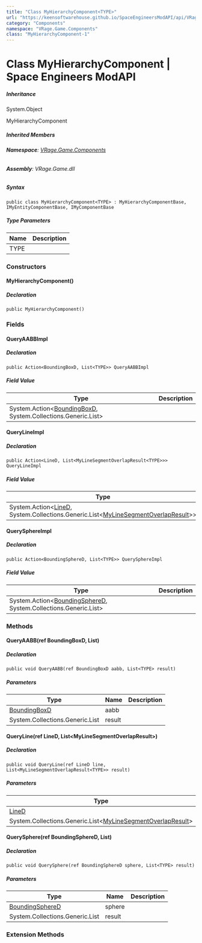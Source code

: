 ```yaml
---
title: "Class MyHierarchyComponent<TYPE>"
url: "https://keensoftwarehouse.github.io/SpaceEngineersModAPI/api/VRage.Game.Components.MyHierarchyComponent-1.html"
category: "Components"
namespace: "VRage.Game.Components"
class: "MyHierarchyComponent-1"
---
```


# Class MyHierarchyComponent<TYPE> | Space Engineers ModAPI

##### Inheritance

System.Object

MyHierarchyComponent<TYPE>

##### Inherited Members

###### **Namespace**: [VRage.Game.Components](https://keensoftwarehouse.github.io/SpaceEngineersModAPI/api/VRage.Game.Components.html)

###### **Assembly**: VRage.Game.dll

##### Syntax

```
public class MyHierarchyComponent<TYPE> : MyHierarchyComponentBase, IMyEntityComponentBase, IMyComponentBase
```

##### Type Parameters

| Name | Description |
| --- | --- |
| TYPE |     |

### Constructors

#### MyHierarchyComponent()

##### Declaration

```
public MyHierarchyComponent()
```

### Fields

#### QueryAABBImpl

##### Declaration

```
public Action<BoundingBoxD, List<TYPE>> QueryAABBImpl
```

##### Field Value

| Type | Description |
| --- | --- |
| System.Action<[BoundingBoxD](https://keensoftwarehouse.github.io/SpaceEngineersModAPI/api/VRageMath.BoundingBoxD.html), System.Collections.Generic.List<TYPE>> |     |

#### QueryLineImpl

##### Declaration

```
public Action<LineD, List<MyLineSegmentOverlapResult<TYPE>>> QueryLineImpl
```

##### Field Value

| Type | Description |
| --- | --- |
| System.Action<[LineD](https://keensoftwarehouse.github.io/SpaceEngineersModAPI/api/VRageMath.LineD.html), System.Collections.Generic.List<[MyLineSegmentOverlapResult](https://keensoftwarehouse.github.io/SpaceEngineersModAPI/api/VRageMath.MyLineSegmentOverlapResult-1.html)<TYPE>>> |     |

#### QuerySphereImpl

##### Declaration

```
public Action<BoundingSphereD, List<TYPE>> QuerySphereImpl
```

##### Field Value

| Type | Description |
| --- | --- |
| System.Action<[BoundingSphereD](https://keensoftwarehouse.github.io/SpaceEngineersModAPI/api/VRageMath.BoundingSphereD.html), System.Collections.Generic.List<TYPE>> |     |

### Methods

#### QueryAABB(ref BoundingBoxD, List<TYPE>)

##### Declaration

```
public void QueryAABB(ref BoundingBoxD aabb, List<TYPE> result)
```

##### Parameters

| Type | Name | Description |
| --- | --- | --- |
| [BoundingBoxD](https://keensoftwarehouse.github.io/SpaceEngineersModAPI/api/VRageMath.BoundingBoxD.html) | aabb |     |
| System.Collections.Generic.List<TYPE> | result |     |

#### QueryLine(ref LineD, List<MyLineSegmentOverlapResult<TYPE>>)

##### Declaration

```
public void QueryLine(ref LineD line, List<MyLineSegmentOverlapResult<TYPE>> result)
```

##### Parameters

| Type | Name | Description |
| --- | --- | --- |
| [LineD](https://keensoftwarehouse.github.io/SpaceEngineersModAPI/api/VRageMath.LineD.html) | line |     |
| System.Collections.Generic.List<[MyLineSegmentOverlapResult](https://keensoftwarehouse.github.io/SpaceEngineersModAPI/api/VRageMath.MyLineSegmentOverlapResult-1.html)<TYPE>> | result |     |

#### QuerySphere(ref BoundingSphereD, List<TYPE>)

##### Declaration

```
public void QuerySphere(ref BoundingSphereD sphere, List<TYPE> result)
```

##### Parameters

| Type | Name | Description |
| --- | --- | --- |
| [BoundingSphereD](https://keensoftwarehouse.github.io/SpaceEngineersModAPI/api/VRageMath.BoundingSphereD.html) | sphere |     |
| System.Collections.Generic.List<TYPE> | result |     |

### Extension Methods